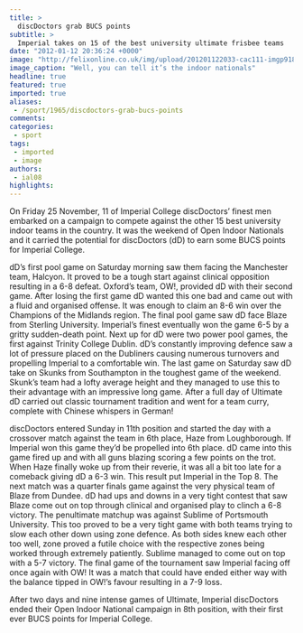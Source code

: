 ```yaml
---
title: >
  discDoctors grab BUCS points
subtitle: >
  Imperial takes on 15 of the best university ultimate frisbee teams
date: "2012-01-12 20:36:24 +0000"
image: "http://felixonline.co.uk/img/upload/201201122033-cac111-imgp9182.jpg"
image_caption: "Well, you can tell it’s the indoor nationals"
headline: true
featured: true
imported: true
aliases:
 - /sport/1965/discdoctors-grab-bucs-points
comments:
categories:
 - sport
tags:
 - imported
 - image
authors:
 - ial08
highlights:
---
```


On Friday 25 November, 11 of Imperial College discDoctors’ finest men embarked on a campaign to compete against the other 15 best university indoor teams in the country. It was the weekend of Open Indoor Nationals and it carried the potential for discDoctors (dD) to earn some BUCS points for Imperial College.

dD’s first pool game on Saturday morning saw them facing the Manchester team, Halcyon. It proved to be a tough start against clinical opposition resulting in a 6-8 defeat. Oxford’s team, OW!, provided dD with their second game. After losing the first game dD wanted this one bad and came out with a fluid and organised offense. It was enough to claim an 8-6 win over the Champions of the Midlands region. The final pool game saw dD face Blaze from Sterling University. Imperial’s finest eventually won the game 6-5 by a gritty sudden-death point. Next up for dD were two power pool games, the first against Trinity College Dublin. dD’s constantly improving defence saw a lot of pressure placed on the Dubliners causing numerous turnovers and propelling Imperial to a comfortable win. The last game on Saturday saw dD take on Skunks from Southampton in the toughest game of the weekend. Skunk’s team had a lofty average height and they managed to use this to their advantage with an impressive long game. After a full day of Ultimate dD carried out classic tournament tradition and went for a team curry, complete with Chinese whispers in German!

discDoctors entered Sunday in 11th position and started the day with a crossover match against the team in 6th place, Haze from Loughborough. If Imperial won this game they’d be propelled into 6th place. dD came into this game fired up and with all guns blazing scoring a few points on the trot. When Haze finally woke up from their reverie, it was all a bit too late for a comeback giving dD a 6-3 win. This result put Imperial in the Top 8. The next match was a quarter finals game against the very physical team of Blaze from Dundee. dD had ups and downs in a very tight contest that saw Blaze come out on top through clinical and organised play to clinch a 6-8 victory. The penultimate matchup was against Sublime of Portsmouth University. This too proved to be a very tight game with both teams trying to slow each other down using zone defence. As both sides knew each other too well, zone proved a futile choice with the respective zones being worked through extremely patiently. Sublime managed to come out on top with a 5-7 victory. The final game of the tournament saw Imperial facing off once again with OW! It was a match that could have ended either way with the balance tipped in OW!’s favour resulting in a 7-9 loss.

After two days and nine intense games of Ultimate, Imperial discDoctors ended their Open Indoor National campaign in 8th position, with their first ever BUCS points for Imperial College.
